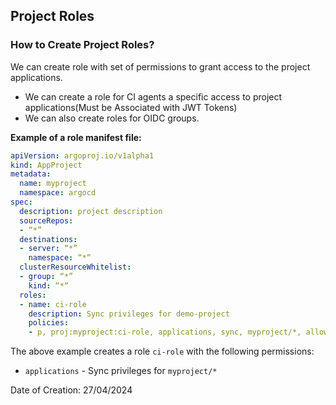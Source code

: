 ## Project Roles

### How to Create Project Roles?

We can create role with set of permissions to grant access to the project applications.

- We can create a role for CI agents a specific access to project applications(Must be Associated with JWT Tokens)
- We can also create roles for OIDC groups.

**Example of a role manifest file:**

```yaml
apiVersion: argoproj.io/v1alpha1
kind: AppProject
metadata: 
  name: myproject
  namespace: argocd
spec: 
  description: project description 
  sourceRepos:
  - “*”
  destinations: 
  - server: “*”
    namespace: “*“
  clusterResourceWhitelist: 
  - group: “*”
    kind: “*“
  roles:
  - name: ci-role
    description: Sync privileges for demo-project
    policies:
    - p, proj:myproject:ci-role, applications, sync, myproject/*, allow
```

The above example creates a role `ci-role` with the following permissions:

- `applications` - Sync privileges for `myproject/*`

Date of Creation: 27/04/2024